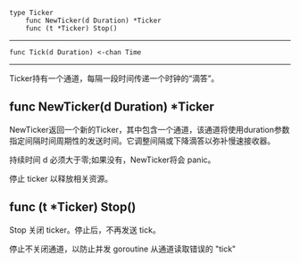 ```
type Ticker
    func NewTicker(d Duration) *Ticker
    func (t *Ticker) Stop()
```

---

```
func Tick(d Duration) <-chan Time
```

---

Ticker持有一个通道，每隔一段时间传递一个时钟的“滴答”。

## func NewTicker(d Duration) *Ticker

NewTicker返回一个新的Ticker，其中包含一个通道，该通道将使用duration参数指定间隔时间周期性的发送时间。它调整间隔或下降滴答以弥补慢速接收器。

持续时间 d 必须大于零;如果没有，NewTicker将会 panic。

停止 ticker 以释放相关资源。

## func (t *Ticker) Stop()

Stop 关闭 ticker。停止后，不再发送 tick。

停止不关闭通道，以防止并发 goroutine 从通道读取错误的 "tick"
